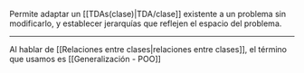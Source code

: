 Permite adaptar un [[TDAs(clase)|TDA/clase]] existente a un problema sin modificarlo, y establecer jerarquías que reflejen el espacio del problema.
***
Al hablar de [[Relaciones entre clases|relaciones entre clases]], el término que usamos es [[Generalización - POO]]